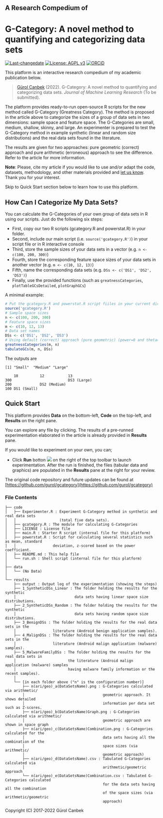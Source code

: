 ## A Research Compedium of
# G-Category: A novel method to quantifying and categorizing data sets

[![Last-changedate](https://img.shields.io/badge/last%20change-2022--07--13-brightgreen.svg)](https://github.com/gurol/gcategory) [![License: AGPL v3](https://img.shields.io/badge/License-AGPL%20v3-blue.svg)](https://www.gnu.org/licenses/agpl-3.0)  [![ORCiD](https://img.shields.io/badge/ORCiD-0000--0002--9337--097X-green.svg)](https://orcid.org/0000-0002-9337-097X)

This platform is an interactive research compedium of my academic publication below.

> [Gürol Canbek](http:gurol.canbek.com) (2022). G-Category: A novel method to quantifying and categorizing data sets. *Journal of Machine Learning Research* (To be submitted).

The platform provides ready-to-run open-source R scripts for the new method called G-Category (Greatness Category). The method is proposed in the article above to categorize the sizes of a group of data sets in two dimensions: sample space and feature space. The G-Categories are small, medium, shallow, skinny, and large. An experimenter is prepared to test the G-Category method in example synthetic (linear and random size distributions) and the real data sets found in the literature.

The results are given for two approaches: pure geometric (correct) approach and pure arithmetic (erroneous) approach to see the difference. Refer to the article for more information.

**Note**: Please, cite my article if you would like to use and/or adapt the code, datasets, methodology, and other materials provided and [let us know](mailto:gurol@canbek.com?subject=G-category). Thank you for your interest.

Skip to Quick Start section below to learn how to use this platform.

## How Can I Categorize My Data Sets?
You can calculate the G-Categories of your own group of data sets in R using our scripts. Just do the following six steps:
- First, copy our two R scripts (gcategory.R and powerstat.R) in your folder.
- Second, include our main script (i.e. `source('gcategory.R')`) in your script file or in R interactive console
- Third, store the sample sizes of your data sets in a vector (e.g. `n <- c(100, 200, 300)`)
- Fourth, store the corresponding feature space sizes of your data sets in another vector (e.g. `m <- c(10, 12, 13)`)
- Fifth, name the corresponding data sets (e.g. `DSs <- c('DS1', 'DS2', 'DS3')`)
- Finally, use the provided functions (such as `greatnessCategories`, `plotTableGCsDetailed`, `plotGraphGCs`)

A minimal example:

```R
# Put the gcategory.R and powerstat.R script fiiles in your current directory
source('gcategory.R')
# Sample space sizes
n <- c(100, 200, 300)
# Feature space sizes
m <- c(10, 12, 13)
# Data set names
DSs <- c('DS1', 'DS2', 'DS3')
# Using default (correct) approach (pure geometric) (power=0 and theta=1)
greatnessCategories(m, n)
tabulateGCs(m, n, DSs)
```

The outputs are
```
[1] "Small"  "Medium" "Large"

    10          12           13           
300                          DS3 (Large)
200             DS2 (Medium)            
100 DS1 (Small)               
```

## Quick Start
This platform provides **Data** on the bottom-left, **Code** on the top-left, and **Results** on the right pane.

You can explore any file by clicking. The results of a pre-runned experimentation elaborated in the article is already provided in **Results** pane.

If you would like to experiment on your own, you can;

- Click **Run** botton ![](https://raw.githubusercontent.com/gurol/dsanalysis/master/temp/run_button.png) on the right of the top toolbar to launch experimentation. After the run is finished, the files (tabular data and graphics) are populated in the **Results** pane at the right for your review.

The original code repository and future updates can be found at [https://github.com/gurol/gcategory](https://github.com/gurol/gcategory)

### File Contents

```
├── code
│   ├── Experimenter.R : Experiment G-Category method in synthetic and real data sets
│   │                    (total five data sets).
│   ├── gcategory.R : The module for calculating G-Categories
│   ├── LICENSE : License file
│   ├── main.R : Starter R script (internal file for this platform)
│   ├── powerstat.R : Script for calculating several statistics such as mean, standard
│   │                 deviation, z-scored based on the power coefficient.
│   ├── README.md : This help file
│   └── run.sh : Shell script (internal file for this platform)
│
├── data
│   └── (No Data)
│
└── results
    ├── output : Output log of the experimentation (showing the steps)
    ├── 1_SyntheticDSs_Linear : The folder holding the results for the synthetic
    │                           data sets having linear space size distributions.
    ├── 2_SyntheticDSs_Random : The folder holding the results for the synthetic
    │                           data sets having random space size distributions.
    ├── 3_BenignDSs : The folder holding the results for the real data sets in the
    │                 literature (Android benign application samples).
    ├── 4_MalignDSs : The folder holding the results for the real data sets in the
    │                 literature (Android malign application (malware) samples).
    ├── 5_MalwareFamilyDSs : The folder holding the results for the real data sets in
    │                        the literature (Android malign application (malware) samples
    │                        having malware family information or the recent samples).
    │
    └── [in each folder above ("n" is the configuration number)]
        ├── n(ari/geo)_a(DataSetsName).png : G-Categories calculated via arithmetic/
        │                                    geometric approach. It shows detailed
        │                                    information per data set such as Z-scores.
        ├── n(ari/geo)_b(DataSetsName)Graph.png : G-Categories calculated via arithmetic/
        │                                    geometric approach are shown in space graph
        ├── n(ari/geo)_c(DataSetsName)Combination.png : G-Categories calculated for the
        │                                    data sets having all the combination of the
        │                                    space sizes (via arithmetic/
        │                                    geometric approach)
        ├── n(ari/geo)_d(DataSetsName).csv : Tabulated G-Categories calculated via
        │                                    arithmetic/geometric approach
        └── n(ari/geo)_e(DataSetsName)Combination.csv : Tabulated G-Categories calculated 
                                             for the data sets having all the combination
                                             of the space sizes (via arithmetic/geometric
                                             approach)
```

Copyright (C) 2017-2022 Gürol Canbek
